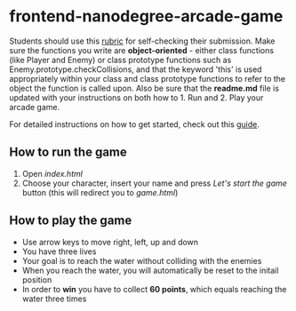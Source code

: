 frontend-nanodegree-arcade-game
===============================

Students should use this [rubric](https://review.udacity.com/#!/projects/2696458597/rubric) for self-checking their submission. Make sure the functions you write are **object-oriented** - either class functions (like Player and Enemy) or class prototype functions such as Enemy.prototype.checkCollisions, and that the keyword 'this' is used appropriately within your class and class prototype functions to refer to the object the function is called upon. Also be sure that the **readme.md** file is updated with your instructions on both how to 1. Run and 2. Play your arcade game.

For detailed instructions on how to get started, check out this [guide](https://docs.google.com/document/d/1v01aScPjSWCCWQLIpFqvg3-vXLH2e8_SZQKC8jNO0Dc/pub?embedded=true).

## How to run the game
1. Open _index.html_
2. Choose your character, insert your name and press _Let's start the game_ button (this will redirect you to _game.html_)

## How to play the game
* Use arrow keys to move right, left, up and down
* You have three lives
* Your goal is to reach the water without colliding with the enemies
* When you reach the water, you will automatically be reset to the initail position
* In order to **win** you have to collect **60 points**, which equals reaching the water three times
